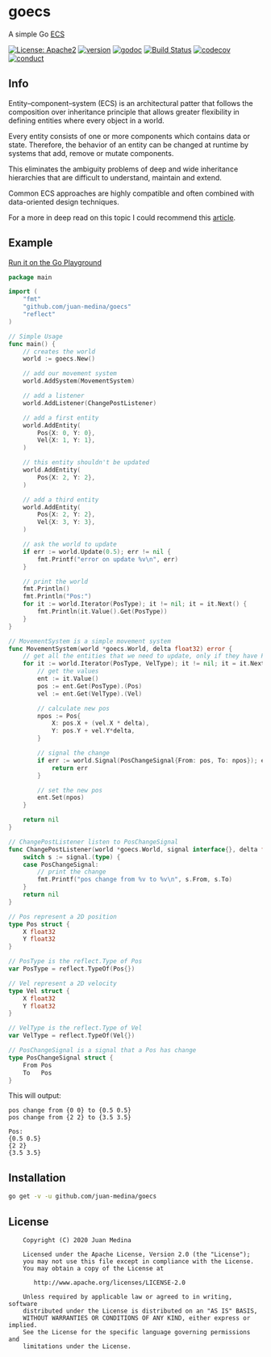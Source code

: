 # goecs
A simple Go [ECS](https://en.wikipedia.org/wiki/Entity_component_system)

[![License: Apache2](https://img.shields.io/badge/license-Apache%202-blue.svg)](/LICENSE)
[![version](https://img.shields.io/github/v/tag/juan-medina/goecs?label=version)](https://pkg.go.dev/mod/github.com/juan-medina/goecs?tab=versions)
[![godoc](https://godoc.org/github.com/juan-medina/goecs?status.svg)](https://pkg.go.dev/mod/github.com/juan-medina/goecs)
[![Build Status](https://travis-ci.com/juan-medina/goecs.svg?branch=main)](https://travis-ci.com/juan-medina/goecs)
[![codecov](https://codecov.io/gh/juan-medina/goecs/branch/main/graph/badge.svg)](https://codecov.io/gh/juan-medina/goecs)
[![conduct](https://img.shields.io/badge/code%20of%20conduct-contributor%20covenant%202.0-purple.svg?style=flat-square)](https://www.contributor-covenant.org/version/2/0/code_of_conduct/)



## Info
Entity–component–system (ECS) is an architectural patter that follows the composition over inheritance principle that allows greater flexibility in defining entities where every object in a world.

Every entity consists of one or more components which contains data or state. Therefore, the behavior of an entity can be changed at runtime by systems that add, remove or mutate components.

This eliminates the ambiguity problems of deep and wide inheritance hierarchies that are difficult to understand, maintain and extend.

Common ECS approaches are highly compatible and often combined with data-oriented design techniques.

For a more in deep read on this topic I could recommend this [article](https://medium.com/ingeniouslysimple/entities-components-and-systems-89c31464240d).

## Example

[Run it on the Go Playground](https://play.golang.org/p/oVCOy1wXBS9)
```go
package main

import (
	"fmt"
	"github.com/juan-medina/goecs"
	"reflect"
)

// Simple Usage
func main() {
	// creates the world
	world := goecs.New()

	// add our movement system
	world.AddSystem(MovementSystem)

	// add a listener
	world.AddListener(ChangePostListener)

	// add a first entity
	world.AddEntity(
		Pos{X: 0, Y: 0},
		Vel{X: 1, Y: 1},
	)

	// this entity shouldn't be updated
	world.AddEntity(
		Pos{X: 2, Y: 2},
	)

	// add a third entity
	world.AddEntity(
		Pos{X: 2, Y: 2},
		Vel{X: 3, Y: 3},
	)

	// ask the world to update
	if err := world.Update(0.5); err != nil {
		fmt.Printf("error on update %v\n", err)
	}

	// print the world
	fmt.Println()
	fmt.Println("Pos:")
	for it := world.Iterator(PosType); it != nil; it = it.Next() {
		fmt.Println(it.Value().Get(PosType))
	}
}

// MovementSystem is a simple movement system
func MovementSystem(world *goecs.World, delta float32) error {
	// get all the entities that we need to update, only if they have Pos & Vel
	for it := world.Iterator(PosType, VelType); it != nil; it = it.Next() {
		// get the values
		ent := it.Value()
		pos := ent.Get(PosType).(Pos)
		vel := ent.Get(VelType).(Vel)

		// calculate new pos
		npos := Pos{
			X: pos.X + (vel.X * delta),
			Y: pos.Y + vel.Y*delta,
		}

		// signal the change
		if err := world.Signal(PosChangeSignal{From: pos, To: npos}); err != nil {
			return err
		}

		// set the new pos
		ent.Set(npos)
	}

	return nil
}

// ChangePostListener listen to PosChangeSignal
func ChangePostListener(world *goecs.World, signal interface{}, delta float32) error {
	switch s := signal.(type) {
	case PosChangeSignal:
		// print the change
		fmt.Printf("pos change from %v to %v\n", s.From, s.To)
	}
	return nil
}

// Pos represent a 2D position
type Pos struct {
	X float32
	Y float32
}

// PosType is the reflect.Type of Pos
var PosType = reflect.TypeOf(Pos{})

// Vel represent a 2D velocity
type Vel struct {
	X float32
	Y float32
}

// VelType is the reflect.Type of Vel
var VelType = reflect.TypeOf(Vel{})

// PosChangeSignal is a signal that a Pos has change
type PosChangeSignal struct {
	From Pos
	To   Pos
}
```
This will output:

```
pos change from {0 0} to {0.5 0.5}
pos change from {2 2} to {3.5 3.5}

Pos:
{0.5 0.5}
{2 2}
{3.5 3.5}
```

## Installation

```bash
go get -v -u github.com/juan-medina/goecs
```

## License

```text
    Copyright (C) 2020 Juan Medina

    Licensed under the Apache License, Version 2.0 (the "License");
    you may not use this file except in compliance with the License.
    You may obtain a copy of the License at

       http://www.apache.org/licenses/LICENSE-2.0

    Unless required by applicable law or agreed to in writing, software
    distributed under the License is distributed on an "AS IS" BASIS,
    WITHOUT WARRANTIES OR CONDITIONS OF ANY KIND, either express or implied.
    See the License for the specific language governing permissions and
    limitations under the License.
```
